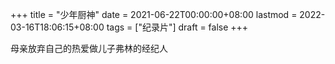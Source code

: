 +++
title = "少年厨神"
date = 2021-06-22T00:00:00+08:00
lastmod = 2022-03-16T18:06:15+08:00
tags = ["纪录片"]
draft = false
+++

母亲放弃自己的热爱做儿子弗林的经纪人
